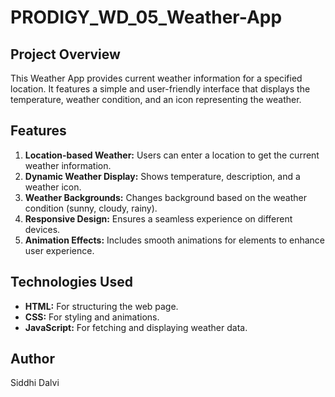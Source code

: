 # PRODIGY_WD_05_Weather-App
## Project Overview

This Weather App provides current weather information for a specified location. It features a simple and user-friendly interface that displays the temperature, weather condition, and an icon representing the weather.

## Features

1. **Location-based Weather:** Users can enter a location to get the current weather information.
2. **Dynamic Weather Display:** Shows temperature, description, and a weather icon.
3. **Weather Backgrounds:** Changes background based on the weather condition (sunny, cloudy, rainy).
4. **Responsive Design:** Ensures a seamless experience on different devices.
5. **Animation Effects:** Includes smooth animations for elements to enhance user experience.

## Technologies Used

- **HTML:** For structuring the web page.
- **CSS:** For styling and animations.
- **JavaScript:** For fetching and displaying weather data.
  
## Author
Siddhi Dalvi
